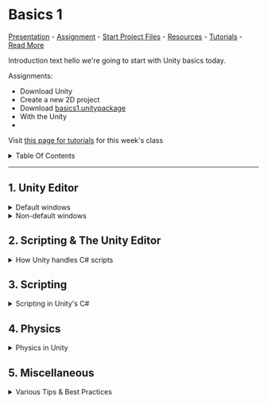 # Basics 1

[Presentation]() -
[Assignment]() -
[Start Project Files]() -
[Resources](0_resources.md) -
[Tutorials](0_tutorials.md) -
[Read More]()

Introduction text hello we're going to start with Unity basics today.

Assignments:
- Download Unity
- Create a new 2D project
- Download [basics1.unitypackage](./startprojects/basics1.unitypackage)
- With the Unity 
- 



Visit [this page for tutorials](0_tutorials.md#basics-1-tutorials) for this week's class


<details>
<summary> Table Of Contents </summary>

</details>

---


## 1. Unity Editor

<details>
<summary> Default windows</summary>


### Project view
![](../img/basics1/project.png)

### Scene view
![](../img/basics1/scene.png)

### Hierarchy
![](../img/basics1/hierarchy.png)
### Game view
![](../img/basics1/game.png)
![](../img/basics1/game2.png)
### Inspector
![](../img/basics1/inspector.png)
### Console
![](../img/basics1/console.png)
### Layers
![](../img/basics1/layers-inspector.png)
![](../img/basics1/layers.png)
</details>

<details>
<summary> Non-default windows</summary>

#### Package Manager
![](../img/basics1/packagemanager.png)
#### Services
![](../img/basics1/services.png)
#### Rendering -> Lighting
![](../img/basics1/lighting.png)
#### Animation & Animator
![](../img/basics1/animation.png)
![](../img/basics1/animation.png)
![](../img/basics1/animation2.png)
![](../img/basics1/animation3.png)
![](../img/basics1/animation4.png)
![](../img/basics1/animator-inspector.png)
![](../img/basics1/animator.png)
![](../img/basics1/animator2.png)
![](../img/basics1/animator3.png)
#### Audio Mixer
![](../img/basics1/audiomixer.png)
#### Profiler
![](../img/basics1/profiler.png)
![](../img/basics1/profiler-hierarchy.png)
![](../img/basics1/profiler-rawhierarchy.png)
![](../img/basics1/profiler-views.png)
#### AI -> Navigation
![](../img/basics1/navigation-bake.png)
![](../img/basics1/navigation-object.png)
</details>
</blockquote>

</details>



## 2. Scripting & The Unity Editor

<details>

<summary> How Unity handles C# scripts </summary>

### Public variables

<blockquote>
Reference any component/script/gameobject by making a public variable and dragging in the scene-object containing that component
</blockquote>
<br>

![](../img/basics1/publicvars.gif)
### Using Pre-made scripts
<blockquote>
(Re-)use scripts on multiple objects. This is one of the reasons it's good to have multiple, separate scripts on one object. For example, one for tracking health/damage, one for movement patterns, and a separate script for handling graphics, etc.
</blockquote>
<br>

![](../img/basics1/premadescripts.gif)

### Prefabs and instances

<blockquote>
Drag a prefab into the Scene/Hierarchy view to create an instance, or create an instance through code by using 

```csharp
GameObject newGameObject = Instantiate(prefabReference); 
```


!Important! Notice the difference between:
- editing a prefab (found in Project view), which is a physical file on your harddrive, which alters all unmodified instances of that prefab
- editing an instance of a prefab, which ONLY affects that one instance but has no relation to the rest
- editing a prefab when an instance has been modified. The prefab is the "origin" file, and should affect all instances in the scene, EXCEPT for when these instances have been modified.  

</blockquote>
<br>

![](../img/basics1/prefabsinstances.gif)

### Sprites

<blockquote>
Quick tip to work with spritesheets and animations:
When sprites are sliced (Sprite Mode: Multiple), drag the file into the Scene view and Unity will ask you to auto-generate an Animator Contoller and an animation clip (file) for you.
</blockquote>
<br>

![](../img/basics1/sprites.gif)

### Sounds


</details>


## 3. Scripting

<details>
<summary> Scripting in Unity's C#  </summary>

### Script order of execution

[Unity Manual: Script Execution Order](https://docs.unity3d.com/Manual/ExecutionOrder.html)
[![Unity Script Execution Order](../img/basics1/scriptorder.png)](https://docs.unity3d.com/Manual/ExecutionOrder.html)

### Unity's built-in functions/methods

### How scripts talk to each other

</details>

## 4. Physics
<details>
<summary> Physics in Unity </summary>

### Raycasting
### AddForce
### Velocity
### Checking Collisions
### Physics Tips
#### Use FixedUpdate
#### Move the RigidBody, not the Transform

</details>

## 5. Miscellaneous

<details>
<summary> Various Tips & Best Practices </summary>

### Play mode edits = lose changes
### Transform
### Instantiate
### Input (GetAxis basic)
### Input (InputSystem)
### GameManager (?)

</details>